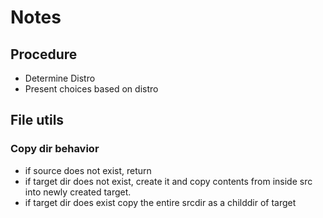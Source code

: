 # Notes



## Procedure
 * Determine Distro
 * Present choices based on distro


## File utils

### Copy dir behavior
 * if source does not exist, return
 * if target dir does not exist, create it and copy contents from inside src
   into newly created target.
 * if target dir does exist copy the entire srcdir as a childdir of target
